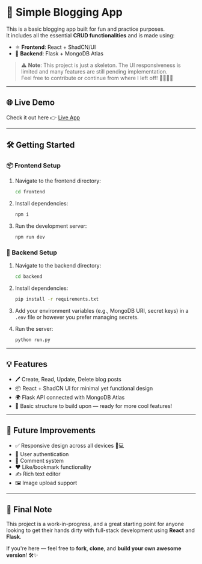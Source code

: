 # 📝 Simple Blogging App

This is a basic blogging app built for fun and practice purposes.  
It includes all the essential **CRUD functionalities** and is made using:

- ⚛️ **Frontend**: React + ShadCN/UI  
- 🐍 **Backend**: Flask + MongoDB Atlas

> ⚠️ **Note**: This project is just a skeleton. The UI responsiveness is limited and many features are still pending implementation.  
> Feel free to contribute or continue from where I left off! 🚀✨👨‍💻

---

## 🌐 Live Demo

Check it out here 👉 [Live App](https://unique-croquembouche-23e1a9.netlify.app/)

---

## 🛠️ Getting Started

### 📦 Frontend Setup

1. Navigate to the frontend directory:
   ```bash
   cd frontend
   ```

2. Install dependencies:
   ```bash
   npm i
   ```

3. Run the development server:
   ```bash
   npm run dev
   ```

### 🔧 Backend Setup

1. Navigate to the backend directory:
   ```bash
   cd backend
   ```

2. Install dependencies:
   ```bash
   pip install -r requirements.txt
   ```

3. Add your environment variables (e.g., MongoDB URI, secret keys) in a `.env` file or however you prefer managing secrets.

4. Run the server:
   ```bash
   python run.py
   ```

---

## 💡 Features

- 🖊️ Create, Read, Update, Delete blog posts  
- 📦 React + ShadCN UI for minimal yet functional design  
- 🌍 Flask API connected with MongoDB Atlas  
- 🔧 Basic structure to build upon — ready for more cool features!

---

## 👀 Future Improvements

- ✅ Responsive design across all devices 📱💻  
- 🔐 User authentication  
- 💬 Comment system  
- ❤️ Like/bookmark functionality  
- ✍️ Rich text editor  
- 🖼️ Image upload support  

---

## 🙌 Final Note

This project is a work-in-progress, and a great starting point for anyone looking to get their hands dirty with full-stack development using **React** and **Flask**.

If you're here — feel free to **fork**, **clone**, and **build your own awesome version**! 🛠️✨
